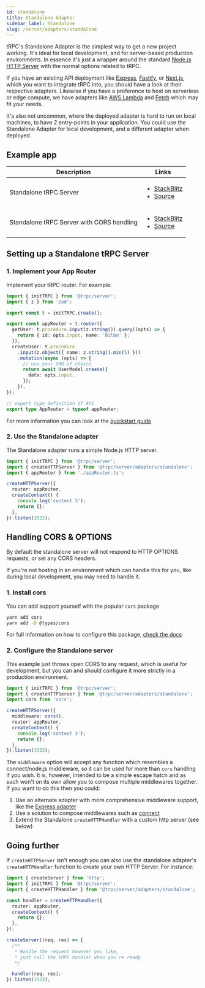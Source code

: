 ```yaml
---
id: standalone
title: Standalone Adapter
sidebar_label: Standalone
slug: /server/adapters/standalone
---
```


tRPC's Standalone Adapter is the simplest way to get a new project working. It's ideal for local development, and for server-based production environments. In essence it's just a wrapper around the standard [Node.js HTTP Server](https://nodejs.org/api/http.html) with the normal options related to tRPC.

If you have an existing API deployment like [Express](express), [Fastify](fastify), or [Next.js](nextjs), which you want to integrate tRPC into, you should have a look at their respective adapters. Likewise if you have a preference to host on serverless or edge compute, we have adapters like [AWS Lambda](aws-lambda) and [Fetch](fetch) which may fit your needs.

It's also not uncommon, where the deployed adapter is hard to run on local machines, to have 2 entry-points in your application. You could use the Standalone Adapter for local development, and a different adapter when deployed.

## Example app
<!-- markdownlint-disable MD033 -->
<table>
  <thead>
    <tr>
      <th>Description</th>
      <th>Links</th>
    </tr>
  </thead>
  <tbody>
    <tr>
      <td>Standalone tRPC Server</td>
      <td>
        <ul>
          <li><a href="https://stackblitz.com/github/trpc/trpc/tree/main/examples/minimal">StackBlitz</a></li>
          <li><a href="https://github.com/trpc/trpc/blob/main/examples/minimal/server/index.ts">Source</a></li>
        </ul>
      </td>
    </tr>
    <tr>
      <td>Standalone tRPC Server with CORS handling</td>
      <td>
        <ul>
          <li><a href="https://stackblitz.com/github/trpc/trpc/tree/main/examples/minimal-react">StackBlitz</a></li>
          <li><a href="https://github.com/trpc/trpc/blob/main/examples/minimal-react/server/index.ts">Source</a></li>
        </ul>
      </td>
    </tr>
  </tbody>
</table>

## Setting up a Standalone tRPC Server

### 1. Implement your App Router

Implement your tRPC router. For example:

```ts title='appRouter.ts'
import { initTRPC } from '@trpc/server';
import { z } from 'zod';

export const t = initTRPC.create();

export const appRouter = t.router({
  getUser: t.procedure.input(z.string()).query((opts) => {
    return { id: opts.input, name: 'Bilbo' };
  }),
  createUser: t.procedure
    .input(z.object({ name: z.string().min(5) }))
    .mutation(async (opts) => {
      // use your ORM of choice
      return await UserModel.create({
        data: opts.input,
      });
    }),
});

// export type definition of API
export type AppRouter = typeof appRouter;
```

For more information you can look at the [quickstart guide](/docs/quickstart)

### 2. Use the Standalone adapter

The Standalone adapter runs a simple Node.js HTTP server.

```ts title='server.ts'
import { initTRPC } from '@trpc/server';
import { createHTTPServer } from '@trpc/server/adapters/standalone';
import { appRouter } from './appRouter.ts';

createHTTPServer({
  router: appRouter,
  createContext() {
    console.log('context 3');
    return {};
  },
}).listen(2022);
```

## Handling CORS & OPTIONS

By default the standalone server will not respond to HTTP OPTIONS requests, or set any CORS headers.

If you're not hosting in an environment which can handle this for you, like during local development, you may need to handle it.

### 1. Install cors

You can add support yourself with the popular `cors` package

```bash
yarn add cors
yarn add -D @types/cors
```

For full information on how to configure this package, [check the docs](https://github.com/expressjs/cors#readme)

### 2. Configure the Standalone server

This example just throws open CORS to any request, which is useful for development, but you can and should configure it more strictly in a production environment.

```ts title='server.ts'
import { initTRPC } from '@trpc/server';
import { createHTTPServer } from '@trpc/server/adapters/standalone';
import cors from 'cors';

createHTTPServer({
  middleware: cors(),
  router: appRouter,
  createContext() {
    console.log('context 3');
    return {};
  },
}).listen(3333);
```

The `middleware` option will accept any function which resembles a connect/node.js middleware, so it can be used for more than `cors` handling if you wish. It is, however, intended to be a simple escape hatch and as such won't on its own allow you to compose multiple middlewares together. If you want to do this then you could:

1. Use an alternate adapter with more comprehensive middleware support, like the [Express adapter](/docs/server/adapters/express)
2. Use a solution to compose middlewares such as [connect](https://github.com/senchalabs/connect)
3. Extend the Standalone `createHTTPHandler` with a custom http server (see below)

## Going further

If `createHTTPServer` isn't enough you can also use the standalone adapter's `createHTTPHandler` function to create your own HTTP Server. For instance:

```ts title='server.ts'
import { createServer } from 'http';
import { initTRPC } from '@trpc/server';
import { createHTTPHandler } from '@trpc/server/adapters/standalone';

const handler = createHTTPHandler({
  router: appRouter,
  createContext() {
    return {};
  },
});

createServer((req, res) => {
  /**
   * Handle the request however you like,
   * just call the tRPC handler when you're ready
   */

  handler(req, res);
}).listen(3333);
```

